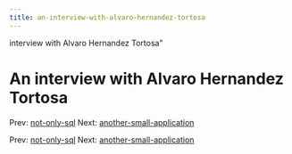 ```yaml
---
title: an-interview-with-alvaro-hernandez-tortosa
---
```


interview with Alvaro Hernandez Tortosa"

# An interview with Alvaro Hernandez Tortosa

Prev: [not-only-sql](not-only-sql.md) Next:
[another-small-application](another-small-application.md)

Prev: [not-only-sql](not-only-sql.md) Next:
[another-small-application](another-small-application.md)
